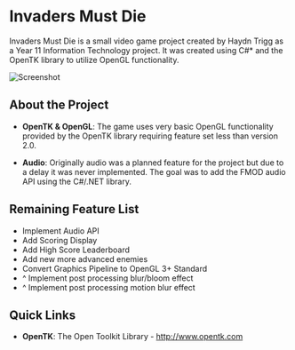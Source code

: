 Invaders Must Die
=====================

Invaders Must Die is a small video game project created by Haydn Trigg as a Year 11 Information Technology
project. It was created using C#* and the OpenTK library to utilize OpenGL functionality.

![Screenshot](http://raw.github.com/haydntrigg/InvadersMustDie/master/doc/images/banner.jpg)

About the Project
---------

* **OpenTK & OpenGL**:  The game uses very basic OpenGL functionality provided by the OpenTK
						library requiring feature set less than version 2.0.
						
* **Audio**:  			Originally audio was a planned feature for the project but due to a delay
						it was never implemented. The goal was to add the FMOD audio API using the
						C#/.NET library.
						
Remaining Feature List
---------
* Implement Audio API
* Add Scoring Display
* Add High Score Leaderboard
* Add new more advanced enemies
* Convert Graphics Pipeline to OpenGL 3+ Standard
* ^ Implement post processing blur/bloom effect
* ^ Implement post processing motion blur effect

Quick Links
---------
* **OpenTK**: The Open Toolkit Library - http://www.opentk.com

